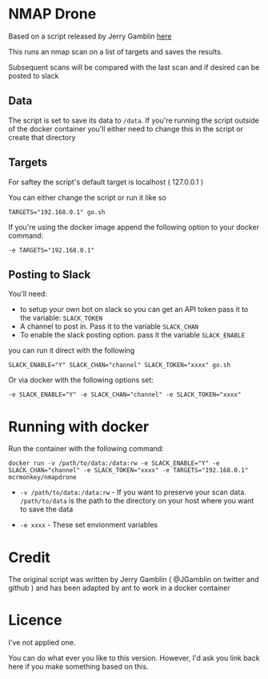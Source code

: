 # NMAP Drone

Based on a script released by Jerry Gamblin [here](https://twitter.com/JGamblin/status/795041780014137345)

This runs an nmap scan on a list of targets and saves the results.

Subsequent scans will be compared with the last scan and if desired can be posted to slack

## Data

The script is set to save its data to `/data`.
If you're running the script outside of the docker container you'll either need to change this in the script or create that directory


## Targets

For saftey the script's default target is localhost ( 127.0.0.1 )

You can either change the script or run it like so

```
TARGETS="192.168.0.1" go.sh
```

If you're using the docker image append the following option to your docker command:

```
-e TARGETS="192.168.0.1"
```

## Posting to Slack

You'll need:
* to setup your own bot on slack so you can get an API token pass it to the variable: `SLACK_TOKEN`
* A channel to post in. Pass it to the variable `SLACK_CHAN`
* To enable the slack posting option. pass it the variable `SLACK_ENABLE`

you can run it direct with the following 

```
SLACK_ENABLE="Y" SLACK_CHAN="channel" SLACK_TOKEN="xxxx" go.sh
```

Or via docker with the following options set:

```
-e SLACK_ENABLE="Y" -e SLACK_CHAN="channel" -e SLACK_TOKEN="xxxx"
```


# Running with docker

Run the container with the following command:

```
docker run -v /path/to/data:/data:rw -e SLACK_ENABLE="Y" -e SLACK_CHAN="channel" -e SLACK_TOKEN="xxxx" -e TARGETS="192.168.0.1" mcrmonkey/nmapdrone
```

* `-v /path/to/data:/data:rw` - If you want to preserve your scan data. `/path/to/data` is the path to the directory on your host where you want to save the data

* `-e xxxx` - These set envionment variables


# Credit

The original script was written by Jerry Gamblin ( @JGamblin on twitter and github ) and has been adapted by ant to work in a docker container

# Licence

I've not applied one.

You can do what ever you like to this version. However, I'd ask you link back here if you make something based on this.


